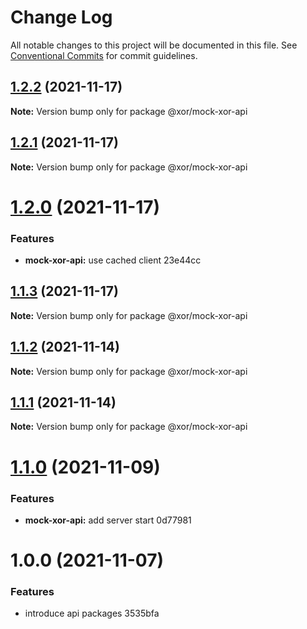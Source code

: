 # Change Log

All notable changes to this project will be documented in this file.
See [Conventional Commits](https://conventionalcommits.org) for commit guidelines.

## [1.2.2](/compare/@xor/mock-xor-api@1.2.1...@xor/mock-xor-api@1.2.2) (2021-11-17)

**Note:** Version bump only for package @xor/mock-xor-api





## [1.2.1](/compare/@xor/mock-xor-api@1.2.0...@xor/mock-xor-api@1.2.1) (2021-11-17)

**Note:** Version bump only for package @xor/mock-xor-api





# [1.2.0](/compare/@xor/mock-xor-api@1.1.3...@xor/mock-xor-api@1.2.0) (2021-11-17)


### Features

* **mock-xor-api:** use cached client 23e44cc





## [1.1.3](/compare/@xor/mock-xor-api@1.1.2...@xor/mock-xor-api@1.1.3) (2021-11-17)

**Note:** Version bump only for package @xor/mock-xor-api





## [1.1.2](/compare/@xor/mock-xor-api@1.1.1...@xor/mock-xor-api@1.1.2) (2021-11-14)

**Note:** Version bump only for package @xor/mock-xor-api





## [1.1.1](/compare/@xor/mock-xor-api@1.1.0...@xor/mock-xor-api@1.1.1) (2021-11-14)

**Note:** Version bump only for package @xor/mock-xor-api





# [1.1.0](/compare/@xor/mock-xor-api@1.0.0...@xor/mock-xor-api@1.1.0) (2021-11-09)


### Features

* **mock-xor-api:** add server start 0d77981





# 1.0.0 (2021-11-07)


### Features

* introduce api packages 3535bfa
